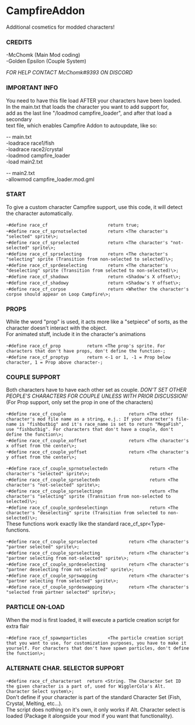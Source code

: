 # CampfireAddon  
Additional cosmetics for modded characters!  

### CREDITS  
-McChomk (Main Mod coding)  
-Golden Epsilon (Couple System)  
	
*FOR HELP CONTACT McChomk#9393 ON DISCORD*  

### IMPORTANT INFO  
You need to have this file load AFTER your characters have been loaded.  
In the main.txt that loads the character you want to add support for,  
add as the last line "/loadmod campfire_loader", and after that load a secondary  
text file, which enables Campfire Addon to autoupdate, like so:  

-- main.txt  
-loadrace race1/fish  
-loadrace race2/crystal  
-loadmod campfire_loader  
-load main2.txt  

-- main2.txt  
-allowmod campfire_loader.mod.gml  

### START  
To give a custom character Campfire support, use this code, it will detect the character automatically.  

-`#define race_cf						return true;`  
-`#define race_cf_sprnotselected	    return <The character's "selected" sprite\>;`  
-`#define race_cf_sprselected			return <The character's "not-selected" sprite\>;`  
-`#define race_cf_sprselecting 	    	return <The character's "selecting" sprite (Transition from non-selected to selected)\>;`  
-`#define race_cf_sprdeselecting	    return <The character's "deselecting" sprite (Transition from selected to non-selected)\>;`  
-`#define race_cf_shadowx				return <Shadow's X offset\>;`  
-`#define race_cf_shadowy		    	return <Shadow's Y offset\>;`  
-`#define race_cf_corpse				return <Whether the character's corpse should appear on Loop Campfire\>;`  

### PROPS  
While the word "prop" is used, it acts more like a "setpiece" of sorts, as the character doesn't interact with the object.  
For animated stuff, include it in the character's animations  

-`#define race_cf_prop			return <The prop's sprite. For characters that don't have props, don't define the function-;`  
-`#define race_cf_proptyp		return <-1 or 1, -1 = Prop below character, 1 = Prop above character-;`  

### COUPLE SUPPORT  
Both characters have to have each other set as couple. *DON'T SET OTHER PEOPLE'S CHARACTERS FOR COUPLE UNLESS WITH PRIOR DISCUSSION!*  
(For Prop support, only set the prop in one of the characters)  

-`#define race_cf_couple						return <The other character's mod file name as a string, e.j.: If your character's file-name is "fishbutbig" and it's race_name is set to return "MegaFish", use "fishbutbig". For characters that don't have a couple, don't define the function\>;`  
-`#define race_cf_couple_xoffset				return <The character's x offset from the center\>;`  
-`#define race_cf_couple_yoffset				return <The character's y offset from the center\>;`  

-`#define race_cf_couple_sprnotselectedn				return <The character's "selected" sprite\>;`  
-`#define race_cf_couple_sprselectedn					return <The character's "not-selected" sprite\>;`  
-`#define race_cf_couple_sprselectingn 					return <The character's "selecting" sprite (Transition from non-selected to selected)\>;`  
-`#define race_cf_couple_sprdeselectingn				return <The character's "deselecting" sprite (Transition from selected to non-selected)\>;`  
	These functions work exactly like the standard race_cf_spr<Type- functions.  

-`#define race_cf_couple_sprselected			return <The character's "partner selected" sprite\>;`  
-`#define race_cf_couple_sprselecting 	    	return <The character's "partner selecting from not-selected" sprite\>;`  
-`#define race_cf_couple_sprdeselecting	    	return <The character's "partner deselecting from not-selected" sprite\>;`  
-`#define race_cf_couple_sprswapping 			return <The character's "partner selecting from selected" sprite\>;`  
-`#define race_cf_couple_sprdeswapping	    	return <The character's "selected from partner selected" sprite\>;`  

### PARTICLE ON-LOAD  
When the mod is first loaded, it will execute a particle creation script for extra flair  

-`#define race_cf_spawnparticles		<The particle creation script that you want to use, for customization purposes, you have to make it yourself. For characters that don't have spawn particles, don't define the function\>;`  

### ALTERNATE CHAR. SELECTOR SUPPORT  

-`#define race_cf_characterset	return <String. The Character Set ID the given character is a part of, used for WigglerCola's Alt. Character Select system\>;`  
	Don't define if your character is part of the standard Character Set (Fish, Crystal, Melting, etc...).  
	The script does nothing on it's own, it only works if Alt. Character select is loaded (Package it alongside your mod if you want that functionality).  